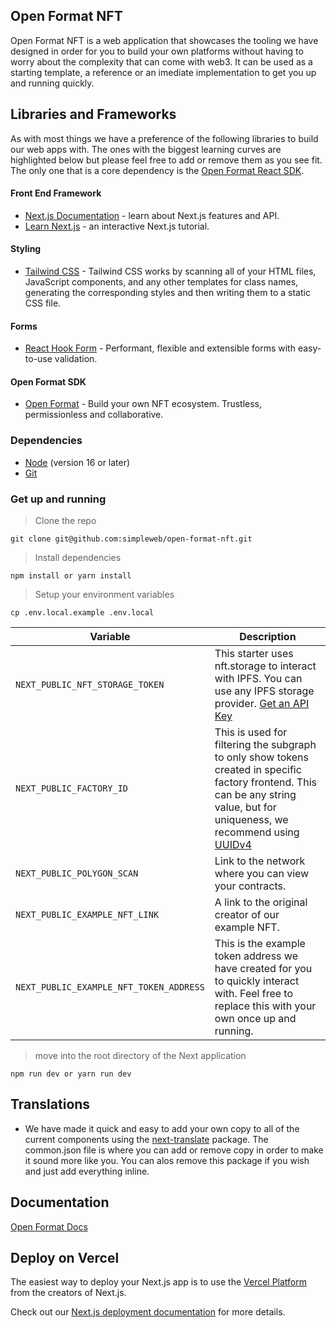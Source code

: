 ## Open Format NFT

Open Format NFT is a web application that showcases the tooling we have designed in order for you to build your own platforms without having to worry about the complexity that can come with web3. It can be used as a starting template, a reference or an imediate implementation to get you up and running quickly.

## Libraries and Frameworks

As with most things we have a preference of the following libraries to build our web apps with. The ones with the biggest learning curves are highlighted below but please feel free to add or remove them as you see fit. The only one that is a core dependency is the [Open Format React SDK](https://github.com/simpleweb/open-format/tree/main/sdks/react).

#### Front End Framework

- [Next.js Documentation](https://nextjs.org/docs) - learn about Next.js features and API.
- [Learn Next.js](https://nextjs.org/learn) - an interactive Next.js tutorial.

#### Styling

- [Tailwind CSS](https://tailwindcss.com/) - Tailwind CSS works by scanning all of your HTML files, JavaScript components, and any other templates for class names, generating the corresponding styles and then writing them to a static CSS file.

#### Forms

- [React Hook Form](https://react-hook-form.com/) - Performant, flexible and extensible forms with easy-to-use validation.

#### Open Format SDK

- [Open Format](https://github.com/simpleweb/open-format) - Build your own NFT ecosystem. Trustless, permissionless and collaborative.

### Dependencies

- [Node](https://nodejs.org/en/docs/) (version 16 or later)
- [Git](https://nodejs.org/en/docs/)

### Get up and running

> Clone the repo

```
git clone git@github.com:simpleweb/open-format-nft.git
```

> Install dependencies

```
npm install or yarn install
```

> Setup your environment variables

```
cp .env.local.example .env.local
```

| Variable                                | Description                                                                                                                                                                                                     |
| --------------------------------------- | --------------------------------------------------------------------------------------------------------------------------------------------------------------------------------------------------------------- |
| `NEXT_PUBLIC_NFT_STORAGE_TOKEN`         | This starter uses nft.storage to interact with IPFS. You can use any IPFS storage provider. [Get an API Key](https://nft.storage/docs/#get-an-api-token)                                                        |
| `NEXT_PUBLIC_FACTORY_ID`                | This is used for filtering the subgraph to only show tokens created in specific factory frontend. This can be any string value, but for uniqueness, we recommend using [UUIDv4](https://www.uuidgenerator.net/) |
| `NEXT_PUBLIC_POLYGON_SCAN`              | Link to the network where you can view your contracts.                                                                                                                                                          |
| `NEXT_PUBLIC_EXAMPLE_NFT_LINK`          | A link to the original creator of our example NFT.                                                                                                                                                              |
| `NEXT_PUBLIC_EXAMPLE_NFT_TOKEN_ADDRESS` | This is the example token address we have created for you to quickly interact with. Feel free to replace this with your own once up and running.                                                                |

> move into the root directory of the Next application

```
npm run dev or yarn run dev
```

## Translations

- We have made it quick and easy to add your own copy to all of the current components using the [next-translate](https://www.npmjs.com/package/next-translate) package. The common.json file is where you can add or remove copy in order to make it sound more like you. You can alos remove this package if you wish and just add everything inline.

## Documentation

[Open Format Docs](https://docs.openformat.simpleweb.co.uk/)

## Deploy on Vercel

The easiest way to deploy your Next.js app is to use the [Vercel Platform](https://vercel.com/new?utm_medium=default-template&filter=next.js&utm_source=create-next-app&utm_campaign=create-next-app-readme) from the creators of Next.js.

Check out our [Next.js deployment documentation](https://nextjs.org/docs/deployment) for more details.
